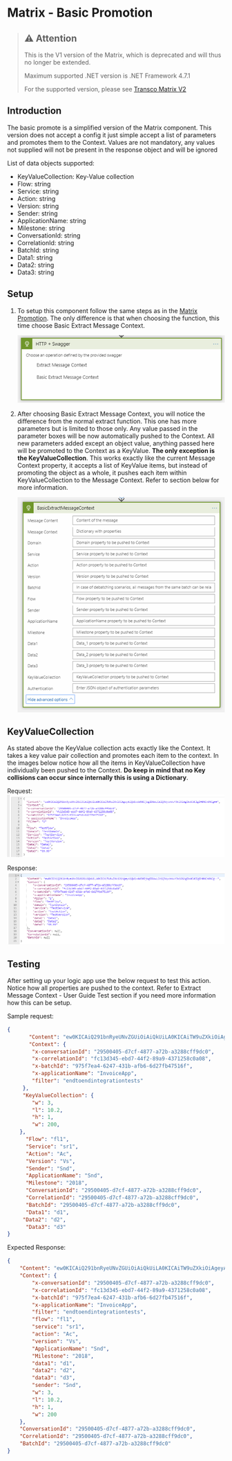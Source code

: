 # Matrix - Basic Promotion

> ## ⚠️ Attention
> This is the V1 version of the Matrix, which is deprecated and will thus no longer be extended.
> 
> Maximum supported .NET version is .NET Framework 4.7.1
> 
> For the supported version, please see [Transco Matrix V2](../transcoV2-Matrix.md)

## Introduction

The basic promote is a simplified version of the Matrix component. This version does not accept a config it just simple accept a list of parameters and promotes them to the Context. Values are not mandatory, any values not supplied will not be present in the response object and will be ignored

List of data objects supported:

* KeyValueCollection: Key-Value collection
* Flow: string
* Service: string
* Action: string
* Version: string
* Sender: string
* ApplicationName: string
* Milestone: string
* ConversationId: string
* CorrelationId: string
* BatchId: string
* Data1: string
* Data2: string
* Data3: string

## Setup

1. To setup this component follow the same steps as in the [Matrix Promotion](matrix-promote.md). The only difference is that when choosing the function, this time choose Basic Extract Message Context.

   ![operations](../../images/matrix-operation.png)

2. After choosing Basic Extract Message Context, you will notice the difference from the normal extract function. This one has more parameters but is limited to those only. Any value passed in the parameter boxes will be now automatically pushed to the Context. All new parameters added except an object value, anything passed here will be promoted to the Context as a KeyValue. **The only exception is the KeyValueCollection**.  This works exactly like the current Message Context property, it accepts a list of KeyValue items, but instead of promoting the object as a whole, it pushes each item within KeyValueCollection to the Message Context. Refer to section below for more information.

   ![extract](../../images/matrix-basicextract.png)

## KeyValueCollection

As stated above the KeyValue collection acts exactly like the Context. It takes a key value pair collection and promotes each item to the context. In the images below notice how all the items in KeyValueCollection have individually been pushed to the Context. **Do keep in mind that no Key collisions can occur since internally this is using a Dictionary**.

Request:
![request](../../images/matrix-basicrequest.png)

Response:
![response](../../images/matrix-basicresponse.png)

## Testing

After setting up your logic app use the below request to test this action. Notice how all properties are pushed to the context. Refer to Extract Message Context - User Guide Test section if you need more information how this can be setup.

Sample request:

```json
{
       "Content": "ew0KICAiQ291bnRyeUNvZGUiOiAiQkUiLA0KICAiTW9uZXkiOiAgeyAiQW1vdW50IjogIDUwLCAiQ3VycmVuY3kiOiAgIkdCUCIgIH0NCn0NCg==",
       "Context": {
        "x-conversationId": "29500405-d7cf-4877-a72b-a3288cff9dc0",
        "x-correlationId": "fc13d345-ebd7-44f2-89a9-4371258c0a08",
        "x-batchId": "975f7ea4-6247-431b-afb6-6d27fb47516f",
        "x-applicationName": "InvoiceApp",
        "filter": "endtoendintegrationtests"
     },
     "KeyValueCollection": {
        "w": 3,
        "l": 10.2,
        "h": 1,
        "w": 200,
    },
      "Flow": "fl1",
      "Service": "sr1",
      "Action": "Ac",
      "Version": "Vs",
      "Sender": "Snd",
      "ApplicationName": "Snd",
      "Milestone": "2018",
      "ConversationId": "29500405-d7cf-4877-a72b-a3288cff9dc0",
      "CorrelationId": "29500405-d7cf-4877-a72b-a3288cff9dc0",
      "BatchId": "29500405-d7cf-4877-a72b-a3288cff9dc0",
      "Data1": "d1",
     "Data2": "d2",
      "Data3": "d3"
}
```

Expected Response:

```json
{
    "Content": "ew0KICAiQ291bnRyeUNvZGUiOiAiQkUiLA0KICAiTW9uZXkiOiAgeyAiQW1vdW50IjogIDUwLCAiQ3VycmVuY3kiOiAgIkdCUCIgIH0NCn0NCg==",
    "Context": {
        "x-conversationId": "29500405-d7cf-4877-a72b-a3288cff9dc0",
        "x-correlationId": "fc13d345-ebd7-44f2-89a9-4371258c0a08",
        "x-batchId": "975f7ea4-6247-431b-afb6-6d27fb47516f",
        "x-applicationName": "InvoiceApp",
        "filter": "endtoendintegrationtests",
        "flow": "fl1",
        "service": "sr1",
        "action": "Ac",
        "version": "Vs",
        "ApplicationName": "Snd",
        "Milestone": "2018",
        "data1": "d1",
        "data2": "d2",
        "data3": "d3",
        "sender": "Snd",
        "w": 3,
        "l": 10.2,
        "h": 1,
        "w": 200
    },
    "ConversationId": "29500405-d7cf-4877-a72b-a3288cff9dc0",
    "CorrelationId": "29500405-d7cf-4877-a72b-a3288cff9dc0",
    "BatchId": "29500405-d7cf-4877-a72b-a3288cff9dc0"
}
```
